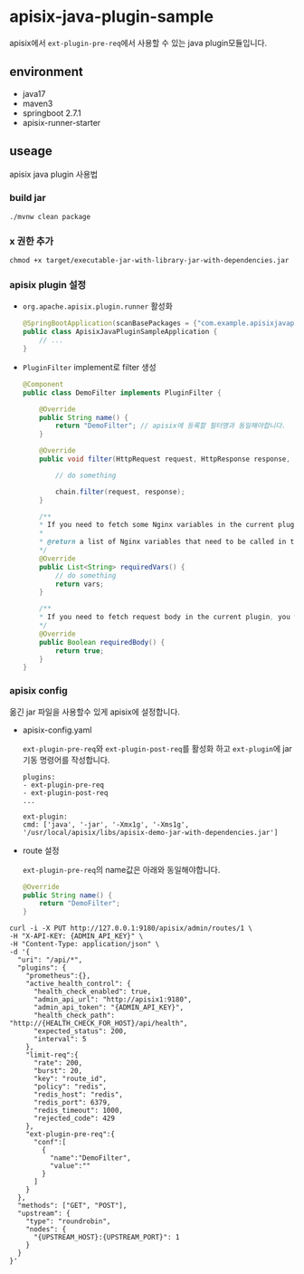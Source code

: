 # apisix-java-plugin-sample

apisix에서 `ext-plugin-pre-req`에서 사용할 수 있는 java plugin모듈입니다.

## environment

- java17
- maven3
- springboot 2.7.1
- apisix-runner-starter

## useage
apisix java plugin 사용법

### build jar
```shell
./mvnw clean package
```

### x 권한 추가
```shell
chmod +x target/executable-jar-with-library-jar-with-dependencies.jar
```

### apisix plugin 설정

- `org.apache.apisix.plugin.runner` 활성화

    ```java
    @SpringBootApplication(scanBasePackages = {"com.example.apisixjavapluginsample", "org.apache.apisix.plugin.runner"})
    public class ApisixJavaPluginSampleApplication {
        // ...
    }
    ```

- `PluginFilter` implement로 filter 생성

    ```java
    @Component
    public class DemoFilter implements PluginFilter {

        @Override
        public String name() {
            return "DemoFilter"; // apisix에 등록할 필터명과 동일해야합니다.
        }

        @Override
        public void filter(HttpRequest request, HttpResponse response, PluginFilterChain chain) {

            // do something

            chain.filter(request, response);
        }

        /**
        * If you need to fetch some Nginx variables in the current plugin, you will need to declare them in this function.
        *
        * @return a list of Nginx variables that need to be called in this plugin
        */
        @Override
        public List<String> requiredVars() {
            // do something
            return vars;
        }

        /**
        * If you need to fetch request body in the current plugin, you will need to return true in this function.
        */
        @Override
        public Boolean requiredBody() {
            return true;
        }
    }
    ```

### apisix config

옮긴 jar 파일을 사용할수 있게 apisix에 설정합니다.

- apisix-config.yaml

    `ext-plugin-pre-req`와 `ext-plugin-post-req`를 활성화 하고 `ext-plugin`에 jar 기동 명령어를 작성합니다.
    
    ```shell
    plugins:
    - ext-plugin-pre-req
    - ext-plugin-post-req
    ...
    
    ext-plugin:
    cmd: ['java', '-jar', '-Xmx1g', '-Xms1g', '/usr/local/apisix/libs/apisix-demo-jar-with-dependencies.jar']
    ```

- route 설정

    `ext-plugin-pre-req`의 name값은 아래와 동일해야합니다.

    ```java
    @Override
    public String name() {
        return "DemoFilter";
    }
    ```

```shell
curl -i -X PUT http://127.0.0.1:9180/apisix/admin/routes/1 \
-H "X-API-KEY: {ADMIN_API_KEY}" \
-H "Content-Type: application/json" \
-d '{
  "uri": "/api/*",
  "plugins": {
    "prometheus":{},
    "active_health_control": {
      "health_check_enabled": true,
      "admin_api_url": "http://apisix1:9180",
      "admin_api_token": "{ADMIN_API_KEY}",
      "health_check_path": "http://{HEALTH_CHECK_FOR_HOST}/api/health",
      "expected_status": 200,
      "interval": 5
    },
    "limit-req":{
      "rate": 200,
      "burst": 20,
      "key": "route_id",
      "policy": "redis",
      "redis_host": "redis",
      "redis_port": 6379,
      "redis_timeout": 1000,
      "rejected_code": 429
    },
    "ext-plugin-pre-req":{
      "conf":[
        {
          "name":"DemoFilter",
          "value":""
        }
      ]
    }
  },
  "methods": ["GET", "POST"],
  "upstream": {
    "type": "roundrobin",
    "nodes": {
      "{UPSTREAM_HOST}:{UPSTREAM_PORT}": 1
    }
  }
}'
```